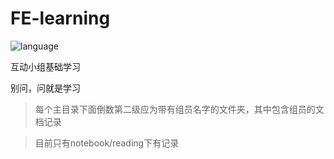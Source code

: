 # FE-learning

![language](https://img.shields.io/badge/language-javascript-orange.svg)



 互动小组基础学习
 
 别问，问就是学习

 > 每个主目录下面倒数第二级应为带有组员名字的文件夹，其中包含组员的文档记录

 > 目前只有notebook/reading下有记录

